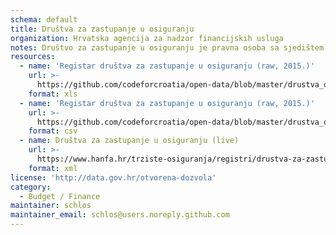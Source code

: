 ```yaml
---
schema: default
title: Društva za zastupanje u osiguranju
organization: Hrvatska agencija za nadzor financijskih usluga
notes: Društvo za zastupanje u osiguranju je pravna osoba sa sjedištem u Republici Hrvatskoj koja obavlja gospodarsku djelatnost pružanja usluga zastupanja u osiguranju i koja je dobila dozvolu nadzornog tijela za obavljanje djelatnosti zastupanja u osiguranju. Društvo za zastupanje u osiguranju ne može se upisati u sudski registar prije dobivanja dozvole nadzornog tijela. Društvo za zastupanje u osiguranju može se osnovati prema Zakonu o trgovačkim društvima kao dioničko društvo, odnosno društvo s ograničenom odgovornošću. Izraz zastupanje u osiguranju odnosno izvedenicu tog izraza u tvrtki ili skraćenoj tvrtki može upisati u sudski registar i koristiti u pravnom prometu samo društvo koje je dobilo dozvolu iz članka 252. Zakona o osiguranju. Poslove pripreme i sklapanja ugovora o osiguranju u stanicama za tehnički pregled vozila može obavljati samo društvo za zastupanje u osiguranju i obrt za zastupanje u osiguranju koji imaju dozvolu nadzornog tijela za obavljanje poslova zastupanja u osiguranju u stanici za tehnički pregled vozila.
resources:
  - name: 'Registar društva za zastupanje u osiguranju (raw, 2015.)'
    url: >-
      https://github.com/codeforcroatia/open-data/blob/master/drustva_osiguranje_reosiguranje/Drustva%20za%20zastupanje%20u%20osiguranju.xlsx
    format: xls
  - name: 'Registar društva za zastupanje u osiguranju (raw, 2015.)'
    url: >-
      https://github.com/codeforcroatia/open-data/blob/master/drustva_osiguranje_reosiguranje/Drustva%20za%20zastupanje%20u%20osiguranju.csv
    format: csv
  - name: Društva za zastupanje u osiguranju (live)
    url: >-
      https://www.hanfa.hr/trziste-osiguranja/registri/drustva-za-zastupanje-u-osiguranju/getxml
    format: xml
license: 'http://data.gov.hr/otvorena-dozvola'
category:
  - Budget / Finance
maintainer: schlos
maintainer_email: schlos@users.noreply.github.com
---
```

